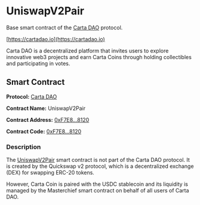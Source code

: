 # UniswapV2Pair

Base smart contract of the [Carta DAO](https://cartadao.io) protocol.

[https://cartadao.io](https://cartadao.io)

Carta DAO is a decentralized platform that invites users to explore innovative web3 projects and earn Carta Coins through holding collectibles and participating in votes.

## Smart Contract

**Protocol:** [Carta DAO](https://cartadao.io)

**Contract Name:** UniswapV2Pair

**Contract Address:** [0xF7E8...8120](https://polygonscan.com/token/0xF7E898ADd062063C3461BEcb8366be7c2C5C8120)

**Contract Code:** [0xF7E8...8120](https://polygonscan.com/address/0xF7E898ADd062063C3461BEcb8366be7c2C5C8120#code)

### Description
The [UniswapV2Pair](https://docs.quickswap.exchange/reference/smart-contracts/pair/.) smart contract is not part of the Carta DAO protocol. It is created by the Quickswap v2 protocol, which is a decentralized exchange (DEX) for swapping ERC-20 tokens.

However, Carta Coin is paired with the USDC stablecoin and its liquidity is managed by the Masterchief smart contract on behalf of all users of Carta DAO.
